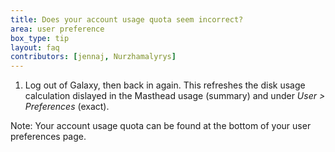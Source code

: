 ```yaml
---
title: Does your account usage quota seem incorrect?
area: user preference
box_type: tip
layout: faq
contributors: [jennaj, Nurzhamalyrys]
---
```


1. Log out of Galaxy, then back in again. This refreshes the disk usage calculation dislayed in the Masthead usage (summary) and under *User > Preferences* (exact).

Note: 
Your account usage quota can be found at the bottom of your user preferences page.
